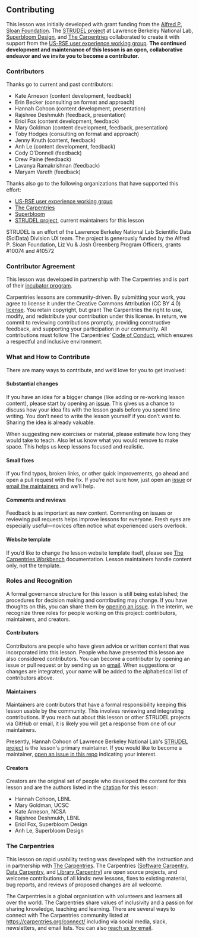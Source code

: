 ## Contributing

This lesson was initially developed with grant funding from the [Alfred P. Sloan Foundation](https://sloan.org/). The [STRUDEL project](https://strudel.science/) at Lawrence Berkeley National Lab, [Superbloom Design](https://superbloom.design/), and [The Carpentries](https://carpentries.org/) collaborated to create it with support from the [US-RSE user experience working group](https://us-rse.org/wg/ux/). **The continued development and maintenance of this lesson is an open, collaborative endeavor and we invite you to become a contributor.**

### Contributors
Thanks go to current and past contributors:

- Kate Arneson (content development, feedback)
- Erin Becker (consulting on format and approach)
- Hannah Cohoon (content development, presentation)
- Rajshree Deshmukh (feedback, presentation)
- Eriol Fox (content development, feedback)
- Mary Goldman (content development, feedback, presentation)
- Toby Hodges (consulting on format and approach)
- Jenny Knuth (content, feedback)
- Anh Le (content development, feedback)
- Cody O’Donnell (feedback)
- Drew Paine (feedback)
- Lavanya Ramakrishnan (feedback)
- Maryam Vareth (feedback)

Thanks also go to the following organizations that have supported this effort:
- [US-RSE user experience working group](https://us-rse.org/wg/ux/)
- [The Carpentries](https://carpentries.org/)
- [Superbloom](https://superbloom.design/)
- [STRUDEL project](https://strudel.science/), current maintainers for this lesson

STRUDEL is an effort of the Lawrence Berkeley National Lab Scientific Data (SciData) Division UX team.
The project is generously funded by the Alfred P. Sloan Foundation, Liz Vu & Josh Greenberg Program Officers, grants #10074 and #10572

### Contributor Agreement
This lesson was developed in partnership with The Carpentries and is part of their [incubator program](https://carpentries-incubator.org/). 

Carpentries lessons are community-driven. By submitting your work, you agree to license it under the Creative Commons Attribution (CC BY 4.0) [license](LICENSE.md). You retain copyright, but grant The Carpentries the right to use, modify, and redistribute your contribution under this license. In return, we commit to reviewing contributions promptly, providing constructive feedback, and supporting your participation in our community. All contributions must follow The Carpentries’ [Code of Conduct](CODE_OF_CONDUCT.md), which ensures a respectful and inclusive environment.

### What and How to Contribute
There are many ways to contribute, and we’d love for you to get involved:

#### Substantial changes
If you have an idea for a bigger change (like adding or re-working lesson content), please start by opening an [issue](repo-issues). This gives us a chance to discuss how your idea fits with the lesson goals before you spend time writing. You don’t need to write the lesson yourself if you don’t want to. Sharing the idea is already valuable.

When suggesting new exercises or material, please estimate how long they would take to teach.
Also let us know what you would remove to make space. This helps us keep lessons focused and realistic.

#### Small fixes
If you find typos, broken links, or other quick improvements, go ahead and open a pull request with the fix. If you’re not sure how, just open an [issue][repo-issues] or [email the maintainers][contact] and we’ll help.

#### Comments and reviews
Feedback is as important as new content. Commenting on issues or reviewing pull requests helps improve lessons for everyone. Fresh eyes are especially useful—novices often notice what experienced users overlook.

#### Website template
If you’d like to change the lesson website template itself, please see [The Carpentries Workbench][template-doc] documentation. Lesson maintainers handle content only, not the template.

### Roles and Recognition
A formal governance structure for this lesson is still being established; the procedures
for decision making and contributing may change. If you have thoughts on this,
you can share them by [opening an issue][issues]. In the interim, we
recognize three roles for people working on this project: contributors, maintainers, and creators.

#### Contributors
Contributors are people who have given advice or written content that was incorporated into this lesson.
People who have presented this lesson are also considered contributors. You can become a contributor
by opening an issue or pull request or by sending us an [email][contact]. When suggestions or changes are integrated, your name will be added to the alphabetical list of contributors above.

#### Maintainers
Maintainers are contributors that have a formal responsibility keeping this lesson usable by the community.
This involves reviewing and integrating contributions. If you reach out about this lesson
or other STRUDEL projects via GitHub or email, it is likely you will get a response from one of our maintainers.

Presently, Hannah Cohoon of Lawrence Berkeley National Lab's [STRUDEL project](https://strudel.science/) is the lesson's primary maintainer.
If you would like to become a maintainer, [open an issue in this repo][issues] indicating your interest.

#### Creators
Creators are the original set of people who developed the content for this lesson and are the authors listed in
the [citation](CITATION.cff) for this lesson:

- Hannah Cohoon, LBNL
- Mary Goldman, UCSC
- Kate Arneson, NCSA
- Rajshree Deshmukh, LBNL
- Eriol Fox, Superbloom Design
- Anh Le, Superbloom Design

### The Carpentries
This lesson on rapid usability testing was developed with the instruction and in
partnership with [The Carpentries][cp-site]. The Carpentries ([Software Carpentry][swc-site], [Data
Carpentry][dc-site], and [Library Carpentry][lc-site]) are open source
projects, and welcome contributions of all kinds: new lessons, fixes to
existing material, bug reports, and reviews of proposed changes are all
welcome.

The Carpentries is a global organisation with volunteers and learners all over
the world. The Carpentries share values of inclusivity and a passion for sharing knowledge,
teaching and learning. There are several ways to connect with The Carpentries
community listed at <https://carpentries.org/connect/> including via social
media, slack, newsletters, and email lists. You can also [reach us by
email][contact].


[repo]: https://github.com/UXCraftForScientificSoftware/rapid-usability-tutorial/
[repo-issues]: https://github.com/UXCraftForScientificSoftware/rapid-usability-tutorial/issues
[contact]: mailto:strudel@lbl.gov
[cp-site]: https://carpentries.org/
[dc-issues]: https://github.com/issues?q=user%3Adatacarpentry
[dc-lessons]: https://datacarpentry.org/lessons/
[dc-site]: https://datacarpentry.org/
[discuss-list]: https://carpentries.topicbox.com/groups/discuss
[github]: https://github.com
[github-flow]: https://guides.github.com/introduction/flow/
[github-join]: https://github.com/join
[how-contribute]: https://egghead.io/courses/how-to-contribute-to-an-open-source-project-on-github
[issues]: https://github.com/UXCraftForScientificSoftware/rapid-usability-tutorial/issues
[lc-issues]: https://github.com/issues?q=user%3ALibraryCarpentry
[swc-issues]: https://github.com/issues?q=user%3Aswcarpentry
[swc-lessons]: https://software-carpentry.org/lessons/
[swc-site]: https://software-carpentry.org/
[lc-site]: https://librarycarpentry.org/
[template-doc]: https://carpentries.github.io/workbench/
